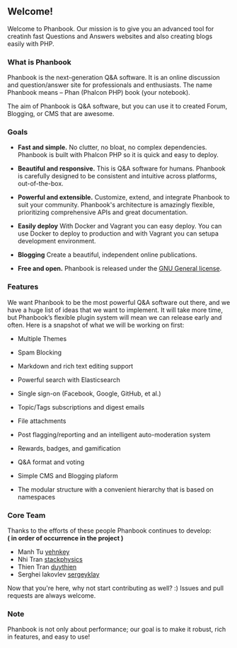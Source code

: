 ## Welcome!

Welcome to Phanbook. Our mission is to give you an advanced tool for creatinh fast Questions and Answers websites and also creating blogs easily with PHP.


### What is Phanbook

Phanbook is the next-generation Q&A software. It is an online discussion and question/answer site for professionals and enthusiasts. The name Phanbook means – Phan (Phalcon PHP) book (your notebook).

The aim of Phanbook is Q&A software, but you can use it to created Forum, Blogging, or CMS that are awesome.


### Goals

- **Fast and simple.** No clutter, no bloat, no complex dependencies. Phanbook is built with Phalcon PHP so it is quick and easy to deploy. 

- **Beautiful and responsive.** This is Q&A software for humans. Phanbook is carefully designed to be consistent and intuitive across platforms, out-of-the-box.

- **Powerful and extensible.** Customize, extend, and integrate Phanbook to suit your community. Phanbook's architecture is amazingly flexible, prioritizing comprehensive APIs and great documentation.  

- **Easily deploy** With Docker and Vagrant you can easy deploy.  You can use Docker to deploy to production and with Vagrant you can setupa development environment.

- **Blogging** Create a beautiful, independent online publications.

- **Free and open.** Phanbook is released under the [GNU General license](https://github.com/phanbook/phanbook/blob/master/LICENSE.txt).

### Features

We want Phanbook to be the most powerful Q&A software out there, and we have a huge list of ideas that we want to implement. It will take more time, but Phanbook’s flexible plugin system will mean we can release early and often. Here is a snapshot of what we will be working on first:

- Multiple Themes

- Spam Blocking

- Markdown and rich text editing support

- Powerful search with Elasticsearch

- Single sign-on (Facebook, Google, GitHub, et al.)

- Topic/Tags subscriptions and digest emails

- File attachments

- Post flagging/reporting and an intelligent auto-moderation system

- Rewards, badges, and gamification

- Q&A format and voting

- Simple CMS and Blogging plaform

- The modular structure with a convenient hierarchy that is based on namespaces


### Core Team

Thanks to the efforts of these people Phanbook continues to develop:<br>
__( in order of occurrence in the project )__

* Manh Tu           [yehnkey](https://github.com/yehnkey)
* Nhi Tran         	[stackphysics](https://github.com/stackphysics)
* Thien Tran 		[duythien](https://github.com/duythien)
* Serghei Iakovlev 	[sergeyklay](https://github.com/sergeyklay)

Now that you're here, why not start contributing as well? :) Issues and pull requests are always welcome.

### Note

Phanbook is not only about performance; our goal is to make it robust, rich in features, and easy to use!

